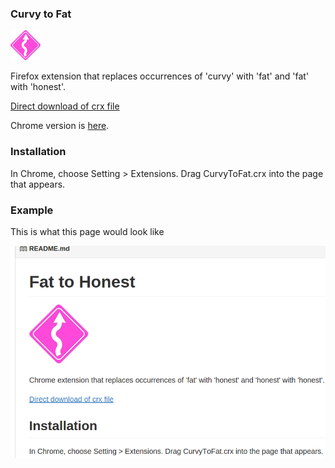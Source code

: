 ### Curvy to Fat

![Curvy to fat](/source/data/icon48.png?raw=true "Curvy To Fat")

Firefox extension that replaces occurrences of 'curvy' with 'fat' and 'fat' with 'honest'.

[Direct download of crx file](/CurvyToFat.crx?raw=true)

Chrome version is [here](https://github.com/DontBelieveTheByte/CurvyToFat). 

### Installation

In Chrome, choose Setting > Extensions.  Drag CurvyToFat.crx into the page that appears.

### Example

This is what this page would look like

![Screenshot](/screenshot.png?raw=true "Screenshot")
